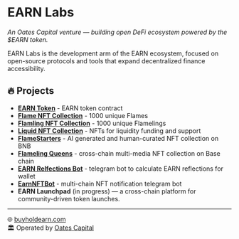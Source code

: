 # EARN Labs

*An Oates Capital venture — building open DeFi ecosystem powered by the $EARN token.*

EARN Labs is the development arm of the EARN ecosystem, focused on open-source protocols and tools that expand decentralized finance accessibility.

## 🔥 Projects
- **[EARN Token](https://github.com/earn-labs/earn-token)** - EARN token contract
- **[Flame NFT Collection](https://github.com/earn-labs/flames-dapp)** - 1000 unique Flames
- **[Flamling NFT Collection](https://github.com/earn-labs/flamelings-dapp)** - 1000 unique Flamelings
- **[Liquid NFT Collection](https://github.com/earn-labs/liquid-dapp)** - NFTs for liquidity funding and support
- **[FlameStarters](https://github.com/earn-labs/flamestarters-dapp)** - AI generated and human-curated NFT collection on BNB
- **[Flameling Queens](https://github.com/earn-labs/queens-dapp)** - cross-chain multi-media NFT collection on Base chain
- **[EARN Relfections Bot](https://github.com/earn-labs/earn-reflections-bot)** - telegram bot to calculate EARN reflections for wallet
- **[EarnNFTBot](https://github.com/earn-labs/earn-nft-bot)** - multi-chain NFT notification telegram bot
- **EARN Launchpad** (in progress) — a cross-chain platform for community-driven token launches.
---

🌐 [buyholdearn.com](https://buyholdearn.com)  
🏛️ Operated by [Oates Capital](https://oatescap.com)
